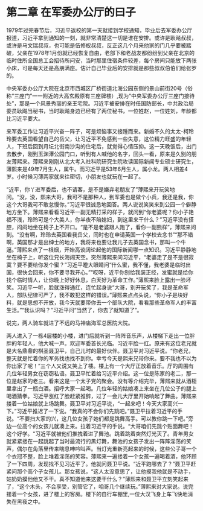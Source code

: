 # 第二章 在军委办公厅的曰子

1979年过完春节后，习近平返校的第一天就接到学校通知，毕业后去军委办公厅报道，习近平拿到通知的一刻，就非常清楚这一切是谁在安排。或许是耿飚叔叔，或许是马文瑞叔叔，也可能是伍修权叔叔，反正这几个月来他家的门几乎要被踏破，父亲在1978年1月份就已经恢复自由，老部下和老战友都纷纷到父亲在北京的临时住所全国总工会招待所问安，当时那里住宿条件较差，每个房间只能放下两张小床，可是每天还是高朋满座。估计自己毕业后的安排就是那些叔叔伯伯们给张罗的。

中央军委办公厅大院在北京市西城区厂桥街道北海公园东侧的景山前街20号（俗称“三座门”一一附近的大高玄殿原有三座牌楼）,现为“中央军委办公厅三座门接待处”，那是一个风景秀丽的亲王宅院。习近平被安排在时任国防部长，中共政治局委员耿飚当秘书，当时耿飚身边已经有了两位秘书，一位姓赵，一位姓刘，年龄都比习近平要大。

来军委工作让习近平兴奋一阵子，可是烦恼事又接踵而来。新婚不久的太太-柯玲玲要去英国看望自己的岳父，让习近平不免感到一些失意，这位精力旺盛的年轻人，下班后回到月坛北街南沙沟的住宅后，就觉得心情压抑。这一天晚饭后，出门去散步，刚到玉渊潭公园门口，听到有人喊他的名字，回头一看，原来是久别的朋友薄熙来。薄熙来刚刚从北大考入社科院研究生院攻读国际新闻专业硕士研究生，薄熙来是49年7月生人，属牛。而习近平是53年6月生人，属小龙。两人相差4岁。小时候习薄两家就来往密切，小朋友也就玩在一起了。

“近平，你丫进军委后，也不请客，是不是嫌弃老朋友了”薄熙来开玩笑地问。“没，没，熙来大哥，我可不是那种人，到军委也是做个小兵，我还是我，你这个大哥我可不敢怠慢你。”习近平很诚恳地回答。两人说说笑笑来到公园一个僻静地方坐下。薄熙来看看习近平一副无精打采的样子，就问到“你老婆呢？你小子艳福不浅，玲玲可是个大美人，你半夜不陪媳妇，到这里来干什么？”习近平没有搭腔，闷闷地坐在椅子上不开口。“是不是老婆跟人跑了，看你一副熊样”，薄熙来问到。“没有啊，玲玲去英国看我岳父，同时也在申请英国一个学校去念书”“那不错啊，英国那才是出绅士的地方，我将来也要让我儿子去英国念书，那叫一个牛逼。”薄熙来点了一根烟，开始高谈阔论起他的国际新闻哪一点知识。习近平静静地坐在椅子上，听这位兄长海阔天空。突然薄熙来问习近平，“老婆走了是不是很寂寞？要不要给你发个蜜？”习近平瞪大眼睛问“什么蜜，我不懂，我老婆是临时出国，很快会回来，你不要寻我开心。”“哎呀，近平你别给我装正经，发蜜就是给你找个临时情人，让你晚上好好休息，白天好为革命工作。”薄熙来脸上露出一脸坏笑。习近平一听，脸就涨得通红，连忙起身说“大哥，别开玩笑了，我是革命军人，部队纪律可严了，我不敢犯这样的错误。”薄熙来点点头说，“你小子是块好料，就是思想不开放，我今天就要带你去一个部队大院，看看那些革命军人的丰富生活。”“我认识吗？”习近平问“当然了，你去了就知道了”。

说完，两人骑车就进了不远的马神庙海军总医院大院。

两人进入了一栋4层楼的小楼，进门后就听到一阵阵音乐声，从楼梯下走出一位胖胖的年轻人，他大喊一声。欢迎军委首长光临。习近平脸一红。原来有这位老兄就是大名鼎鼎的棋圣聂卫平，自己儿时的最好伙伴。聂卫平对习近平说。“你老兄，整天就是忙着你的军务找也找不到你。幸亏今天是熙来兄带你来。要不我也不以为你出家了呢！”三个人又说又笑上了楼。楼上有一个大厅正放着音乐。厅的周围有几位年轻男女在窃窃私语。聂卫平忙着给习近平介绍。这一位是陈家的老二，那一位是赵家的老三。看来这是一个太子党的聚会。没有等介绍完毕，薄熙来就从酒柜里拿出了一瓶白酒。招呼大家一起喝。几位年轻的姑娘凑上来坐在几位公子的腿上喝酒猜拳。习近平涨红了脸赶紧推辞，过了一会儿大厅里开始响起了舞曲。薄熙来搂着一位姑娘就上场跳舞。聂卫平对习近平说，“一起来吧！今天大家高兴一下。”习近平推迟了一下说。“我真的不会你们先跳吧。”聂卫平拉着习近平的手说。“不要扫大家的兴，这几位女孩子她们都是跳舞高手。可以教你跳一下吧。”旁边一位高个的女孩儿就凑上来。拉着习近平的手说。“大哥咱们先跳个贴面舞吧！这个好学。“习近平就被他们推拽着进了舞池。跳着跳着突然灯光灭了。青年男女就紧紧搂在一起跳起了当时最流行的黑灯舞，舞池的女孩子发出一阵阵淫荡的笑声，偶尔在角落里传来喘息呻吟叫声。当灯光重新亮起来的时候，这些公子哥一个个衣冠不整，脸上堆着淫荡的笑容。薄熙来一遍搂着一个女孩一遍喝着酒，他环顾了一下四周，发现找不见习近平了。他就问聂卫平说。“近平跑哪去了？”聂卫平赶紧问那个高个子女孩儿。那女孩说，“这人太没意思了，让他摸我他就是不动手，姑奶奶摸他他又不干。真不知道他来这要干什么？”薄熙来和聂卫平立刻笑起来了，“这个木头，不会享受，别管它了，咱哥几个继续玩。”薄熙来对大家说。说完搂着一个女孩，进了楼上的客房。楼下的自行车棚里,一位大汉飞身上车飞快地消失在黑夜之中。
